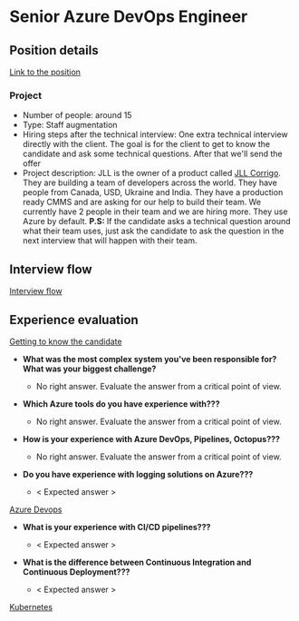 # Senior Azure DevOps Engineer

## Position details

[Link to the position](https://jobs.lever.co/codelitt/3b6c18f1-1fb6-4663-9e4a-0350967c11d9)

### Project

- Number of people: around 15
- Type: Staff augmentation
- Hiring steps after the technical interview: One extra technical interview directly with the client. The goal is for the client to get to know the candidate and ask some technical questions. After that we'll send the offer
- Project description: JLL is the owner of a product called [JLL Corrigo](https://www.jllt.com/corrigo). They are building a team of developers across
the world. They have people from Canada, USD, Ukraine and India. They have a production ready CMMS and are asking for our help to build their team.
We currently have 2 people in their team and we are hiring more. They use Azure by default. **P.S:** If the candidate asks a technical question around
what their team uses, just ask the candidate to ask the question in the next interview that will happen with their team.

## Interview flow

[Interview flow](https://github.com/codelittinc/engineering-hiring/blob/master/interview%20flow.md)

## Experience evaluation

[Getting to know the candidate](https://github.com/codelittinc/engineering-hiring/blob/master/getting%20to%20know%20the%20candidate.md)

* **What was the most complex system you've been responsible for? What was your biggest challenge?**
    * No right answer. Evaluate the answer from a critical point of view.

* **Which Azure tools do you have experience with???**
    * No right answer. Evaluate the answer from a critical point of view.

* **How is your experience with Azure DevOps, Pipelines, Octopus???**
    * No right answer. Evaluate the answer from a critical point of view.

* **Do you have experience with logging solutions on Azure???**
    * < Expected answer >

[Azure Devops](https://github.com/codelittinc/engineering-hiring/blob/master/questions/technologies/azure%20devops.md)

* **What is your experience with CI/CD pipelines???**
    * < Expected answer >

* **What is the difference between Continuous Integration and Continuous Deployment???**
    * < Expected answer >

[Kubernetes](https://github.com/codelittinc/engineering-hiring/blob/master/questions/technologies/kubernetes.md)



